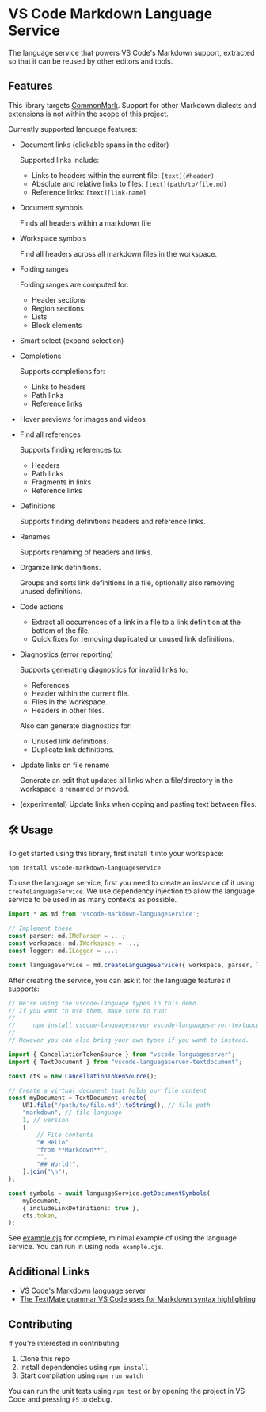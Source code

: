 # VS Code Markdown Language Service

The language service that powers VS Code's Markdown support, extracted so that
it can be reused by other editors and tools.

## Features

This library targets [CommonMark](https://commonmark.org). Support for other
Markdown dialects and extensions is not within the scope of this project.

Currently supported language features:

-   Document links (clickable spans in the editor)

    Supported links include:

    -   Links to headers within the current file: `[text](#header)`
    -   Absolute and relative links to files: `[text](path/to/file.md)`
    -   Reference links: `[text][link-name]`

-   Document symbols

    Finds all headers within a markdown file

-   Workspace symbols

    Find all headers across all markdown files in the workspace.

-   Folding ranges

    Folding ranges are computed for:

    -   Header sections
    -   Region sections
    -   Lists
    -   Block elements

-   Smart select (expand selection)

-   Completions

    Supports completions for:

    -   Links to headers
    -   Path links
    -   Reference links

-   Hover previews for images and videos

-   Find all references

    Supports finding references to:

    -   Headers
    -   Path links
    -   Fragments in links
    -   Reference links

-   Definitions

    Supports finding definitions headers and reference links.

-   Renames

    Supports renaming of headers and links.

-   Organize link definitions.

    Groups and sorts link definitions in a file, optionally also removing unused
    definitions.

-   Code actions

    -   Extract all occurrences of a link in a file to a link definition at the
        bottom of the file.
    -   Quick fixes for removing duplicated or unused link definitions.

-   Diagnostics (error reporting)

    Supports generating diagnostics for invalid links to:

    -   References.
    -   Header within the current file.
    -   Files in the workspace.
    -   Headers in other files.

    Also can generate diagnostics for:

    -   Unused link definitions.
    -   Duplicate link definitions.

-   Update links on file rename

    Generate an edit that updates all links when a file/directory in the
    workspace is renamed or moved.

-   (experimental) Update links when coping and pasting text between files.

## 🛠️ Usage

To get started using this library, first install it into your workspace:

```bash
npm install vscode-markdown-languageservice
```

To use the language service, first you need to create an instance of it using
`createLanguageService`. We use dependency injection to allow the language
service to be used in as many contexts as possible.

```ts
import * as md from 'vscode-markdown-languageservice';

// Implement these
const parser: md.IMdParser = ...;
const workspace: md.IWorkspace = ...;
const logger: md.ILogger = ...;

const languageService = md.createLanguageService({ workspace, parser, logger });
```

After creating the service, you can ask it for the language features it
supports:

```ts
// We're using the vscode-language types in this demo
// If you want to use them, make sure to run:
//
//     npm install vscode-languageserver vscode-languageserver-textdocument
//
// However you can also bring your own types if you want to instead.

import { CancellationTokenSource } from "vscode-languageserver";
import { TextDocument } from "vscode-languageserver-textdocument";

const cts = new CancellationTokenSource();

// Create a virtual document that holds our file content
const myDocument = TextDocument.create(
	URI.file("/path/to/file.md").toString(), // file path
	"markdown", // file language
	1, // version
	[
		// File contents
		"# Hello",
		"from **Markdown**",
		"",
		"## World!",
	].join("\n"),
);

const symbols = await languageService.getDocumentSymbols(
	myDocument,
	{ includeLinkDefinitions: true },
	cts.token,
);
```

See [example.cjs](./example.cjs) for complete, minimal example of using the
language service. You can run in using `node example.cjs`.

## Additional Links

-   [VS Code's Markdown language server](https://github.com/microsoft/vscode/blob/main/extensions/markdown-language-features/server/)
-   [The TextMate grammar VS Code uses for Markdown syntax highlighting](https://github.com/microsoft/vscode-markdown-tm-grammar)

## Contributing

If you're interested in contributing

1. Clone this repo
1. Install dependencies using `npm install`
1. Start compilation using `npm run watch`

You can run the unit tests using `npm test` or by opening the project in VS Code
and pressing `F5` to debug.
